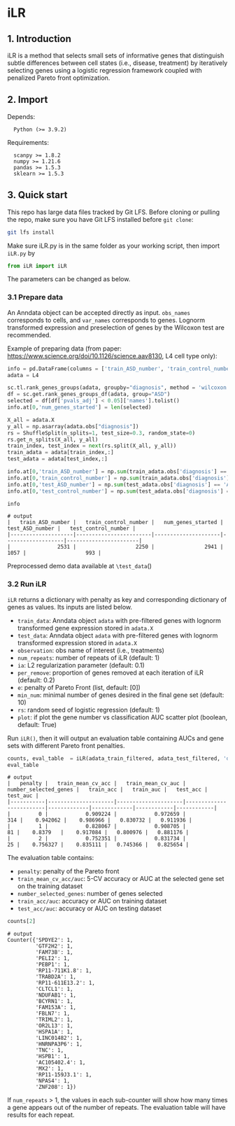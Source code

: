 # iLR </br> 
## 1. Introduction  
  iLR is a method that selects small sets of informative genes that distinguish subtle differences between cell states (i.e., disease, treatment) by iteratively selecting genes using a logistic regression framework coupled with penalized Pareto front optimization.
 

  
## 2. Import
Depends: 

      Python (>= 3.9.2)

Requirements: 

      scanpy >= 1.8.2
      numpy >= 1.21.6
      pandas >= 1.5.3
      sklearn >= 1.5.3
      
  
## 3. Quick start

This repo has large data files tracked by Git LFS. Before cloning or pulling the repo, make sure you have Git LFS installed before `git clone`:

```bash
git lfs install
```

Make sure iLR.py is in the same folder as your working script, then import `iLR.py` by 

```python
from iLR import iLR
```
The parameters can be changed as below.


### 3.1 Prepare data

An Anndata object can be accepted directly as input. `obs_names` corresponds to cells, and `var_names` corresponds to genes. Lognorm transformed expression and preselection of genes by the Wilcoxon test are recommended. 

Example of preparing data (from paper: https://www.science.org/doi/10.1126/science.aav8130, L4 cell type only):

```python
info = pd.DataFrame(columns = ['train_ASD_number', 'train_control_number', 'num_genes_started','test_ASD_number', 'test_control_number'])
adata = L4

sc.tl.rank_genes_groups(adata, groupby="diagnosis", method = 'wilcoxon')
df = sc.get.rank_genes_groups_df(adata, group="ASD")
selected = df[df['pvals_adj'] < 0.05]['names'].tolist()
info.at[0,'num_genes_started'] = len(selected)

X_all = adata.X
y_all = np.asarray(adata.obs["diagnosis"])
rs = ShuffleSplit(n_splits=1, test_size=0.3, random_state=0)
rs.get_n_splits(X_all, y_all)
train_index, test_index = next(rs.split(X_all, y_all)) 
train_adata = adata[train_index,:]
test_adata = adata[test_index,:]

info.at[0,'train_ASD_number'] = np.sum(train_adata.obs['diagnosis'] == 'ASD')
info.at[0,'train_control_number'] = np.sum(train_adata.obs['diagnosis'] == 'Control')
info.at[0,'test_ASD_number'] = np.sum(test_adata.obs['diagnosis'] == 'ASD')
info.at[0,'test_control_number'] = np.sum(test_adata.obs['diagnosis'] == 'Control')

info
```
```text
# output
|   train_ASD_number |   train_control_number |   num_genes_started |   test_ASD_number |   test_control_number |
|--------------------|------------------------|---------------------|-------------------|-----------------------|
|               2531 |                   2250 |                2941 |              1057 |                   993 |

```
Preprocessed demo data available at `\test_data`()

### 3.2 Run iLR
`iLR` returns a dictionary with penalty as key and corresponding dictionary of genes as values. Its inputs are listed below.

  - `train_data`: Anndata object `adata` with pre-filtered genes with lognorm transformed gene expression stored in `adata.X`
  - `test_data`: Anndata object `adata` with pre-filtered genes with lognorm transformed expression stored in `adata.X`
  - `observation`: obs name of interest (i.e., treatments)
  - `num_repeats`: number of repeats of iLR (default: 1)
  - `ia`: L2 regularization parameter (default: 0.1)
  - `per_remove`: proportion of genes removed at each iteration of iLR (default: 0.2)
  - `e`: penalty of Pareto Front (list, default: [0])
  - `min_num`: minimal number of genes desired in the final gene set (default: 10)
  - `rs`: random seed of logistic regression (default: 1)
  - `plot`: if plot the gene number vs classification AUC scatter plot (boolean, default: True)

 
 Run `iLR()`, then it will output an evaluation table containing AUCs and gene sets with different Pareto front penalties.

```python      
counts, eval_table  = iLR(adata_train_filtered, adata_test_filtered, 'diagnosis',  ia = 0.1, e = [0, 1, 2], min_num = 10, plot = False)
eval_table
```
```text
# output
|   penalty |   train_mean_cv_acc |   train_mean_cv_auc |   number_selected_genes |   train_acc |   train_auc |   test_acc |   test_auc |
|-----------|---------------------|---------------------|-------------------------|-------------|-------------|------------|------------|
|         0 |            0.909224 |            0.972659 |                     314 |    0.942062 |    0.986966 |   0.830732 |   0.911936 |
|         1 |            0.828067 |            0.908705 |                      81 |    0.8379   |    0.917084 |   0.800976 |   0.881176 |
|         2 |            0.752351 |            0.831734 |                      25 |    0.756327 |    0.835111 |   0.745366 |   0.825654 |
```

The evaluation table contains:
   
   - `penalty`: penalty of the Pareto front
   - `train_mean_cv_acc/auc`: 5-CV accuracy or AUC at the selected gene set on the training dataset
   - `number_selected_genes`: number of genes selected
   - `train_acc/auc`: accuracy or AUC on training dataset
   - `test_acc/auc`: accuracy or AUC on testing dataset

```python
counts[2]
```
```text
# output
Counter({'SPDYE2': 1,
         'GTF2H2': 1,
         'FAM73B': 1,
         'PELI2': 1,
         'PEBP1': 1,
         'RP11-711K1.8': 1,
         'TRABD2A': 1,
         'RP11-611E13.2': 1,
         'CLTCL1': 1,
         'NDUFAB1': 1,
         'BCYRN1': 1,
         'FAM153A': 1,
         'FBLN7': 1,
         'TRIML2': 1,
         'OR2L13': 1,
         'HSPA1A': 1,
         'LINC01482': 1,
         'HNRNPA3P6': 1,
         'TNC': 1,
         'HSPB1': 1,
         'AC105402.4': 1,
         'MX2': 1,
         'RP11-159J3.1': 1,
         'NPAS4': 1,
         'ZNF208': 1})
```         
      
If `num_repeats` > 1, the values in each sub-counter will show how many times a gene appears out of the number of repeats. The evaluation table will have results for each repeat. 




      



